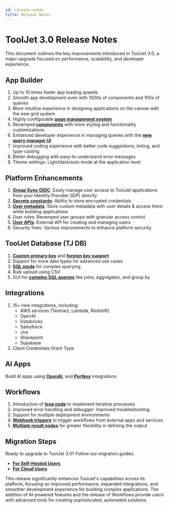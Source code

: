 ```yaml
---
id: release-notes
title: Release Notes
---
```


# ToolJet 3.0 Release Notes

This document outlines the key improvements introduced in ToolJet 3.0, a major upgrade focused on performance, scalability, and developer experience.

## App Builder

1. Up to 10 times faster app loading speeds 
2. Smooth app development even with 1000s of components and 100s of queries
2. More intuitive experience in designing applications on the canvas with the new grid system
4. Highly configurable **[page management system](/docs/beta/tutorial/pages)**
5. Revamped **[components](/docs/beta/widgets/table/table-properties/)** with more styling and functionality customizations
6. Enhanced developer experience in managing queries with the **[new query manager UI](/docs/beta/app-builder/query-panel)**
7. Improved coding experience with better code suggestions, linting, and type-casting
8. Better debugging with easy-to-understand error messages
9. Theme settings: Light/dark/auto mode at the application level

## Platform Enhancements

1. **[Group Sync OIDC](/docs/beta/user-authentication/sso/oidc/)**: Easily manage user access to ToolJet applications from your Identity Provider (IDP) directly
2. **[Secrets constants](/docs/beta/org-management/workspaces/workspace_constants/#using-secrets)**: Ability to store encrypted credentials 
3. **[User metadata](/docs/beta/tutorial/manage-users-groups/#user-metadata)**: Store custom metadata with user details & access them while building applications
4. User roles: Revamped user groups with granular access control
5. **[User APIs](/docs/beta/tutorial/tooljet-api/#get-all-users)**: External API for creating and managing users
6. Security fixes: Various improvements to enhance platform security

## ToolJet Database (TJ DB)

1. **[Custom primary key](/docs/beta/tooljet-db/database-editor/#primary-key)** and **[foreign key support](/docs/beta/tooljet-db/database-editor/#foreign-key)**
2. Support for more data types for advanced use cases
3. **[SQL mode](/docs/beta/tooljet-db/querying-tooljet-db#sql-editor)** for complex querying 
4. Bulk upload using CSV 
5. GUI for **[complex SQL queries](/docs/beta/tooljet-db/querying-tooljet-db#gui-mode)** like joins, aggregates, and group by

## Integrations

1. 15+ new integrations, including:
    - AWS services (Textract, Lambda, Redshift)
    - OpenAI
    - Databricks
    - Salesforce
    - Jira
    - Sharepoint
    - Supabase
2. Client Credentials Grant Type

## AI Apps

Build AI apps using **[OpenAI](/docs/beta/marketplace/plugins/marketplace-plugin-openai)**, and **[Portkey](/docs/beta/marketplace/plugins/marketplace-plugin-portkey)** integrations

## Workflows

1. Introduction of **[loop node](/docs/beta/workflows/nodes#loop-node)** to implement iterative processes
2. Improved error handling and debugger: Improved troubleshooting
3. Support for multiple deployment environments
4. **[Webhook triggers](/docs/beta/workflows/workflow-triggers#webhooks)** to trigger workflows from external apps and services
5. **[Multiple result nodes](/docs/beta/workflows/results)** for greater flexibility in defining the output

## Migration Steps

Ready to upgrade to ToolJet 3.0? Follow our migration guides:
- **[For Self-Hosted Users](/docs/beta/setup/upgrade-to-v3)**
- **[For Cloud Users](/docs/beta/setup/cloud-v3-migration)**

This release significantly enhances ToolJet's capabilities across its platform, focusing on improved performance, expanded integrations, and smoother development experience for building complex applications. The addition of AI-powered features and the release of Workflows provide users with advanced tools for creating sophisticated, automated solutions.



